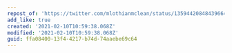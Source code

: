 ```yaml
---
repost_of: 'https://twitter.com/mlothianmclean/status/1359442084843966464'
add_like: true
created: '2021-02-10T10:59:38.068Z'
modified: '2021-02-10T10:59:38.068Z'
guid: ffa08400-13f4-4217-b74d-74aaebe69c64
---
```

 
